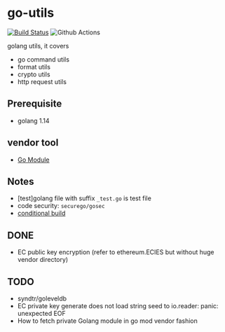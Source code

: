 # go-utils
[![Build Status](https://travis-ci.com/davidkhala/goutils.svg?branch=master)](https://travis-ci.com/davidkhala/goutils) ![Github Actions](https://github.com/davidkhala/goutils/workflows/Github%20Actions/badge.svg)

golang utils, it covers
 - go command utils
 - format utils
 - crypto utils
 - http request utils

## Prerequisite
- golang 1.14


## vendor tool
- [Go Module](./vgo.md)

## Notes
- [test]golang file with suffix `_test.go` is test file
- code security: `securego/gosec`
- [conditional build](https://golang.org/pkg/go/build/#hdr-Build_Constraints)
## DONE
- EC public key encryption (refer to ethereum.ECIES but without huge vendor directory)


## TODO
- syndtr/goleveldb
- EC private key generate does not load string seed to io.reader: panic: unexpected EOF
- How to fetch private Golang module in go mod vendor fashion
